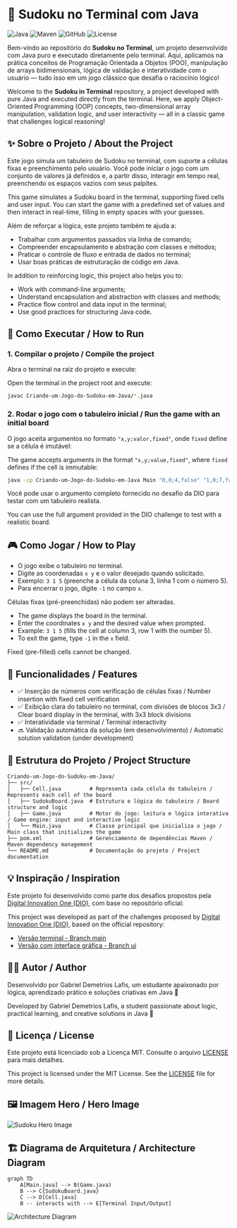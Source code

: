 # 🧩 Sudoku no Terminal com Java

![Java](https://img.shields.io/badge/Java-ED8B00?style=for-the-badge&logo=java&logoColor=white)
![Maven](https://img.shields.io/badge/Maven-C71A36?style=for-the-badge&logo=apache-maven&logoColor=white)
![GitHub](https://img.shields.io/badge/GitHub-100000?style=for-the-badge&logo=github&logoColor=white)
![License](https://img.shields.io/badge/License-MIT-yellow.svg)

Bem-vindo ao repositório do **Sudoku no Terminal**, um projeto desenvolvido com Java puro e executado diretamente pelo terminal. Aqui, aplicamos na prática conceitos de Programação Orientada a Objetos (POO), manipulação de arrays bidimensionais, lógica de validação e interatividade com o usuário — tudo isso em um jogo clássico que desafia o raciocínio lógico!

Welcome to the **Sudoku in Terminal** repository, a project developed with pure Java and executed directly from the terminal. Here, we apply Object-Oriented Programming (OOP) concepts, two-dimensional array manipulation, validation logic, and user interactivity — all in a classic game that challenges logical reasoning!

## ✨ Sobre o Projeto / About the Project

Este jogo simula um tabuleiro de Sudoku no terminal, com suporte a células fixas e preenchimento pelo usuário. Você pode iniciar o jogo com um conjunto de valores já definidos e, a partir disso, interagir em tempo real, preenchendo os espaços vazios com seus palpites.

This game simulates a Sudoku board in the terminal, supporting fixed cells and user input. You can start the game with a predefined set of values and then interact in real-time, filling in empty spaces with your guesses.

Além de reforçar a lógica, este projeto também te ajuda a:

*   Trabalhar com argumentos passados via linha de comando;
*   Compreender encapsulamento e abstração com classes e métodos;
*   Praticar o controle de fluxo e entrada de dados no terminal;
*   Usar boas práticas de estruturação de código em Java.

In addition to reinforcing logic, this project also helps you to:

*   Work with command-line arguments;
*   Understand encapsulation and abstraction with classes and methods;
*   Practice flow control and data input in the terminal;
*   Use good practices for structuring Java code.

## 🚀 Como Executar / How to Run

### 1. Compilar o projeto / Compile the project

Abra o terminal na raiz do projeto e execute:

Open the terminal in the project root and execute:

```bash
javac Criando-um-Jogo-do-Sudoku-em-Java/*.java
```

### 2. Rodar o jogo com o tabuleiro inicial / Run the game with an initial board

O jogo aceita argumentos no formato `"x,y;valor,fixed"`, onde `fixed` define se a célula é imutável:

The game accepts arguments in the format `"x,y;value,fixed"`, where `fixed` defines if the cell is immutable:

```bash
java -cp Criando-um-Jogo-do-Sudoku-em-Java Main "0,0;4,false" "1,0;7,false" "2,0;9,true"
```

Você pode usar o argumento completo fornecido no desafio da DIO para testar com um tabuleiro realista.

You can use the full argument provided in the DIO challenge to test with a realistic board.

## 🎮 Como Jogar / How to Play

*   O jogo exibe o tabuleiro no terminal.
*   Digite as coordenadas `x y` e o valor desejado quando solicitado.
*   Exemplo: `3 1 5` (preenche a célula da coluna 3, linha 1 com o número 5).
*   Para encerrar o jogo, digite `-1` no campo `x`.

Células fixas (pré-preenchidas) não podem ser alteradas.

*   The game displays the board in the terminal.
*   Enter the coordinates `x y` and the desired value when prompted.
*   Example: `3 1 5` (fills the cell at column 3, row 1 with the number 5).
*   To exit the game, type `-1` in the `x` field.

Fixed (pre-filled) cells cannot be changed.

## 🧠 Funcionalidades / Features

*   ✅ Inserção de números com verificação de células fixas / Number insertion with fixed cell verification
*   ✅ Exibição clara do tabuleiro no terminal, com divisões de blocos 3x3 / Clear board display in the terminal, with 3x3 block divisions
*   ✅ Interatividade via terminal / Terminal interactivity
*   🔜 Validação automática da solução (em desenvolvimento) / Automatic solution validation (under development)

## 📁 Estrutura do Projeto / Project Structure

```
Criando-um-Jogo-do-Sudoku-em-Java/
├── src/
│   ├── Cell.java         # Representa cada célula do tabuleiro / Represents each cell of the board
│   ├── SudokuBoard.java  # Estrutura e lógica do tabuleiro / Board structure and logic
│   ├── Game.java         # Motor do jogo: leitura e lógica interativa / Game engine: input and interactive logic
│   └── Main.java         # Classe principal que inicializa o jogo / Main class that initializes the game
├── pom.xml               # Gerenciamento de dependências Maven / Maven dependency management
└── README.md             # Documentação do projeto / Project documentation
```

## 💡 Inspiração / Inspiration

Este projeto foi desenvolvido como parte dos desafios propostos pela [Digital Innovation One (DIO)](https://web.dio.me), com base no repositório oficial:

This project was developed as part of the challenges proposed by [Digital Innovation One (DIO)](https://web.dio.me), based on the official repository:

*   [Versão terminal - Branch main](https://github.com/digitalinnovationone/sudoku)
*   [Versão com interface gráfica - Branch ui](https://github.com/digitalinnovationone/sudoku/tree/ui)

## 🧑‍💻 Autor / Author

Desenvolvido por Gabriel Demetrios Lafis, um estudante apaixonado por lógica, aprendizado prático e soluções criativas em Java 🚀

Developed by Gabriel Demetrios Lafis, a student passionate about logic, practical learning, and creative solutions in Java 🚀

## 📄 Licença / License

Este projeto está licenciado sob a Licença MIT. Consulte o arquivo [LICENSE](LICENSE) para mais detalhes.

This project is licensed under the MIT License. See the [LICENSE](LICENSE) file for more details.



## 🖼️ Imagem Hero / Hero Image

![Sudoku Hero Image](sudoku_hero.png)

## 🏗️ Diagrama de Arquitetura / Architecture Diagram

```mermaid
graph TD
    A[Main.java] --> B(Game.java)
    B --> C{SudokuBoard.java}
    C --> D[Cell.java]
    B -- interacts with --> E[Terminal Input/Output]
```

![Architecture Diagram](architecture_diagram.png)

